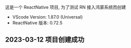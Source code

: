 这是一个 ReactNative 项目, 为了测试 RN 接入鸿蒙系统而创建

- VScode Version: 1.87.0 (Universal)
- ReactNative 版本: 0.72.5 

## 2023-03-12 项目创建成功

